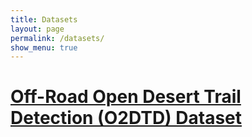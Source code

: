 ```yaml
---
title: Datasets
layout: page
permalink: /datasets/
show_menu: true
---
```


# <a href="/offroad/">Off-Road Open Desert Trail Detection (O2DTD) Dataset</a>